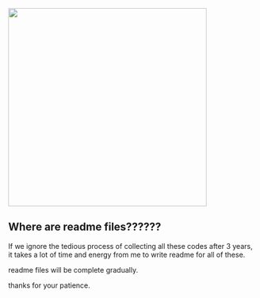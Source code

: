 <img src="https://i.pinimg.com/originals/cf/6f/cf/cf6fcf14be2cd01dd4923b36445ca632.gif" width="400" style="float: centre;"/>

## Where are readme files??????

If we ignore the tedious process of collecting all these codes after 3 years,
it takes a lot of time and energy from me to write readme for all of these.

readme files will be complete gradually.

thanks for your patience.